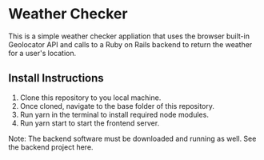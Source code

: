 # Weather Checker

This is a simple weather checker appliation that uses the browser built-in Geolocator API and calls to a Ruby on Rails backend to return the weather for a user's location.

## Install Instructions
1. Clone this repository to you local machine.
2. Once cloned, navigate to the base folder of this repository.
3. Run yarn in the terminal to install required node modules.
4. Run yarn start to start the frontend server.

Note: The backend software must be downloaded and running as well. See the backend project here.